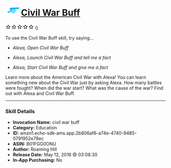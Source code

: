 # &nbsp;<img src="skill_icon" alt="Civil War Buff icon" width="36"> [Civil War Buff](http://alexa.amazon.com/#skills/amzn1.echo-sdk-ams.app.2b806af6-a74e-4740-9485-0791952e78ec)
![0 stars](../../images/ic_star_border_black_18dp_1x.png)![0 stars](../../images/ic_star_border_black_18dp_1x.png)![0 stars](../../images/ic_star_border_black_18dp_1x.png)![0 stars](../../images/ic_star_border_black_18dp_1x.png)![0 stars](../../images/ic_star_border_black_18dp_1x.png) 0

To use the Civil War Buff skill, try saying...

* *Alexa, Open Civil War Buff*

* *Alexa, Launch Civil War Buff and tell me a fact*

* *Alexa, Start Civil War Buff and give me a fact*

Learn more about the American Civil War with Alexa!  You can learn something new about the Civil War just by asking Alexa.  How many battles were fought?  When did the war start?  What was the cause of the war?  Find out with Alexa and Civil War Buff.

***

### Skill Details

* **Invocation Name:** civil war buff
* **Category:** Education
* **ID:** amzn1.echo-sdk-ams.app.2b806af6-a74e-4740-9485-0791952e78ec
* **ASIN:** B01FGG0ONU
* **Author:** Roaming Hill
* **Release Date:** May 12, 2016 @ 03:08:30
* **In-App Purchasing:** No
